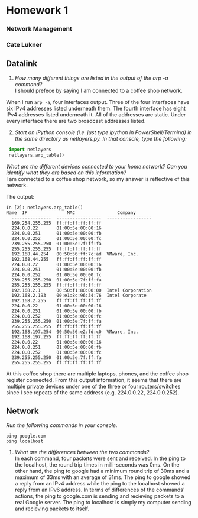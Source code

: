 # Homework 1
### Network Management
### Cate Lukner

## Datalink

1. *How many different things are listed in the output of the arp -a command?*  
I should prefece by saying I am connected to a coffee shop network.  

When I run `arp -a`, four interfaces output. Three of the four interfaces have six IPv4 addresses listed underneath them. The fourth interface has eight IPv4 addresses listed underneath it. All of the addresses are static. Under every interface there are two broadcast addresses listed. 

2. *Start an IPython console (i.e. just type ipython in PowerShell/Termina) in the same directory as netlayers.py. In that console, type the following:*
```python
 import netlayers
 netlayers.arp_table()
```
*What are the different devices connected to your home network? Can you identify what they are based on this information?*  
I am connected to a coffee shop network, so my answer is reflective of this network. 

The output:   
```
In [2]: netlayers.arp_table()
Name  IP               MAC                Company
  ---------------  -----------------  -----------------
  169.254.255.255  ff:ff:ff:ff:ff:ff
  224.0.0.22       01:00:5e:00:00:16
  224.0.0.251      01:00:5e:00:00:fb
  224.0.0.252      01:00:5e:00:00:fc
  239.255.255.250  01:00:5e:7f:ff:fa
  255.255.255.255  ff:ff:ff:ff:ff:ff
  192.168.44.254   00:50:56:ff:7c:ad  VMware, Inc.
  192.168.44.255   ff:ff:ff:ff:ff:ff
  224.0.0.22       01:00:5e:00:00:16
  224.0.0.251      01:00:5e:00:00:fb
  224.0.0.252      01:00:5e:00:00:fc
  239.255.255.250  01:00:5e:7f:ff:fa
  255.255.255.255  ff:ff:ff:ff:ff:ff
  192.168.2.1      00:50:f1:80:00:00  Intel Corporation
  192.168.2.193    00:e1:8c:96:34:76  Intel Corporate
  192.168.2.255    ff:ff:ff:ff:ff:ff
  224.0.0.22       01:00:5e:00:00:16
  224.0.0.251      01:00:5e:00:00:fb
  224.0.0.252      01:00:5e:00:00:fc
  239.255.255.250  01:00:5e:7f:ff:fa
  255.255.255.255  ff:ff:ff:ff:ff:ff
  192.168.197.254  00:50:56:e2:fd:c0  VMware, Inc.
  192.168.197.255  ff:ff:ff:ff:ff:ff
  224.0.0.22       01:00:5e:00:00:16
  224.0.0.251      01:00:5e:00:00:fb
  224.0.0.252      01:00:5e:00:00:fc
  239.255.255.250  01:00:5e:7f:ff:fa
  255.255.255.255  ff:ff:ff:ff:ff:ff
```

At this coffee shop there are multiple laptops, phones, and the coffee shop register connected. From this output information, it seems that there are multiple private devices under one of the three or four routers/switches since I see repeats of the same address (e.g. 224.0.0.22, 224.0.0.252). 

## Network
*Run the following commands in your console.*
```
ping google.com
ping localhost
```
1. *What are the differences between the two commands?*  
In each command, four packets were sent and received. In the ping to the localhost, the round trip times in milli-seconds was 0ms. On the other hand, the ping to google had a minimum round trip of 30ms and a maximum of 33ms with an average of 31ms. The ping to google showed a reply from an IPv4 address while the ping to the localhost showed a reply from an IPv6 address. In terms of differences of the commands' actions, the ping to google.com is sending and recieving packets to a real Google server. The ping to localhost is simply my computer sending and recieving packets to itself. 
